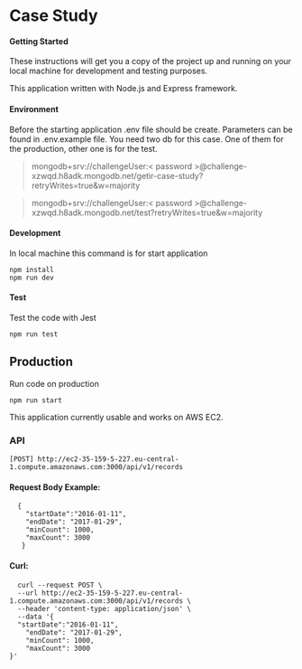 # Case Study

  #### Getting Started
These instructions will get you a copy of the project up and running on your local machine for development and testing purposes.

This application written with Node.js and Express framework.

#### Environment
Before the starting application .env file should be create. Parameters can be found in .env.example file. You need two db for this case. One of them for the production, other one is for the test.

>mongodb+srv://challengeUser:< password >@challenge-xzwqd.h8adk.mongodb.net/getir-case-study?retryWrites=true&w=majority

>mongodb+srv://challengeUser:< password >@challenge-xzwqd.h8adk.mongodb.net/test?retryWrites=true&w=majority

#### Development
In local machine this command is for start application

    npm install
    npm run dev
 #### Test
 Test the code with Jest

    npm run test

## Production
Run code on production

    npm run start
    
This application currently usable and works on AWS EC2.
### API

`[POST] http://ec2-35-159-5-227.eu-central-1.compute.amazonaws.com:3000/api/v1/records`
  #### Request Body Example:
      {  
        "startDate":"2016-01-11",
        "endDate": "2017-01-29",
        "minCount": 1000,
        "maxCount": 3000
       }
#### Curl:

      curl --request POST \
      --url http://ec2-35-159-5-227.eu-central-1.compute.amazonaws.com:3000/api/v1/records \
      --header 'content-type: application/json' \
      --data '{
      "startDate":"2016-01-11",
    	"endDate": "2017-01-29",
    	"minCount": 1000,
    	"maxCount": 3000
    }'

